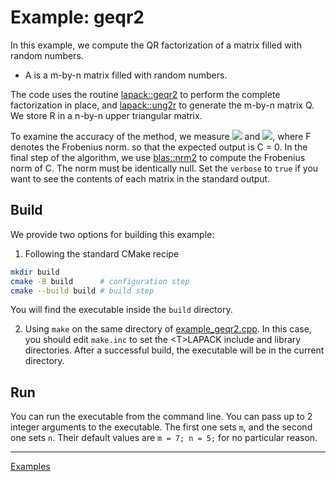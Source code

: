 # Example: geqr2

In this example, we compute the QR factorization of a matrix filled with random numbers.

- A is a m-by-n matrix filled with random numbers.

The code uses the routine [lapack::geqr2](../../include/lapack/geqr2.hpp) to perform the complete factorization in place, and [lapack::ung2r](../../include/lapack/ung2r.hpp) to generate the m-by-n matrix Q. We store R in a n-by-n upper triangular matrix.

To examine the accuracy of the method, we measure
<img src="https://latex.codecogs.com/gif.latex?\|Q^tQ&space;-&space;I\|_F" />
and
<img src="https://latex.codecogs.com/gif.latex?\|QR&space;-&space;A\|_F/\|A\|_F" />,
where F denotes the Frobenius norm.
so that the expected output is C = 0. In the final step of the algorithm, we use [blas::nrm2](../../include/blas/nrm2.hpp) to compute the Frobenius norm of C. The norm must be identically null. Set the `verbose` to `true` if you want to see the contents of each matrix in the standard output.

## Build

We provide two options for building this example:

1. Following the standard CMake recipe

```sh
mkdir build
cmake -B build      # configuration step
cmake --build build # build step
```

You will find the executable inside the `build` directory.

2. Using `make` on the same directory of [example_geqr2.cpp](example_geqr2.cpp). In this case, you should edit `make.inc` to set the \<T\>LAPACK include and library directories. After a successful build, the executable will be in the current directory.

## Run

You can run the executable from the command line. You can pass up to 2 integer arguments to the executable. The first one sets `m`, and the second one sets `n`. Their default values are `m = 7; n = 5;` for no particular reason.

---

[Examples](../README.md#geqr2)